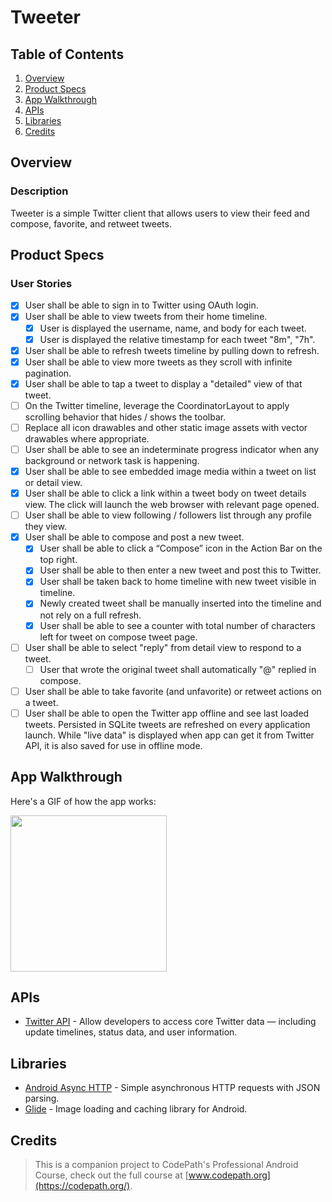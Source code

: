 # Tweeter

## Table of Contents
1. [Overview](#Overview)
2. [Product Specs](#Product-Specs)
3. [App Walkthrough](#App-Walkthrough)
4. [APIs](#APIs)
5. [Libraries](#Libraries)
6. [Credits](#Credits)

## Overview
### Description

Tweeter is a simple Twitter client that allows users to view their feed and compose, favorite, and retweet tweets.

## Product Specs
### User Stories

- [x] User shall be able to sign in to Twitter using OAuth login.
- [x] User shall be able to view tweets from their home timeline.
  - [x] User is displayed the username, name, and body for each tweet.
  - [x] User is displayed the relative timestamp for each tweet "8m", "7h".
- [x] User shall be able to refresh tweets timeline by pulling down to refresh.
- [x] User shall be able to view more tweets as they scroll with infinite pagination.
- [x] User shall be able to tap a tweet to display a "detailed" view of that tweet.
- [ ] On the Twitter timeline, leverage the CoordinatorLayout to apply scrolling behavior that hides / shows the toolbar.
- [ ] Replace all icon drawables and other static image assets with vector drawables where appropriate.
- [ ] User shall be able to see an indeterminate progress indicator when any background or network task is happening.
- [x] User shall be able to see embedded image media within a tweet on list or detail view.
- [x] User shall be able to click a link within a tweet body on tweet details view. The click will launch the web browser with relevant page opened.
- [ ] User shall be able to view following / followers list through any profile they view.
- [x] User shall be able to compose and post a new tweet.
  - [x] User shall be able to click a “Compose” icon in the Action Bar on the top right.
  - [x] User shall be able to then enter a new tweet and post this to Twitter.
  - [x] User shall be taken back to home timeline with new tweet visible in timeline.
  - [x] Newly created tweet shall be manually inserted into the timeline and not rely on a full refresh.
  - [x] User shall be able to see a counter with total number of characters left for tweet on compose tweet page.
- [ ] User shall be able to select "reply" from detail view to respond to a tweet.
  - [ ] User that wrote the original tweet shall automatically "@" replied in compose.
- [ ] User shall be able to take favorite (and unfavorite) or retweet actions on a tweet.
- [ ] User shall be able to open the Twitter app offline and see last loaded tweets. Persisted in SQLite tweets are refreshed on every application launch. While "live data" is displayed when app can get it from Twitter API, it is also saved for use in offline mode.

## App Walkthrough

Here's a GIF of how the app works:

<img src="ADD_GIF_LINK" width=250><br>

## APIs

- [Twitter API](https://developer.twitter.com/en) - Allow developers to access core Twitter data — including update timelines, status data, and user information.

## Libraries

- [Android Async HTTP](https://github.com/codepath/CPAsyncHttpClient) - Simple asynchronous HTTP requests with JSON parsing.
- [Glide](https://github.com/bumptech/glide) - Image loading and caching library for Android.

## Credits

>This is a companion project to CodePath's Professional Android Course, check out the full course at [www.codepath.org](https://codepath.org/).

